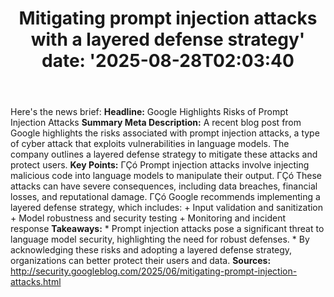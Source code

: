 ﻿---
title: "Mitigating prompt injection attacks with a layered defense strategy'
date: '2025-08-28T02:03:40"
category: "Markets"
summary: ""
slug: "mitigating prompt injection attacks with a layered defense s"
source_urls:
  - "http://security.googleblog.com/2025/06/mitigating-prompt-injection-attacks.html"
seo:
  title: "Mitigating prompt injection attacks with a layered defense strategy | Hash n Hedge'
  description: '"
  keywords: ["news", "markets", "brief"]
---
Here's the news brief:  **Headline:** Google Highlights Risks of Prompt Injection Attacks  **Summary Meta Description:** A recent blog post from Google highlights the risks associated with prompt injection attacks, a type of cyber attack that exploits vulnerabilities in language models. The company outlines a layered defense strategy to mitigate these attacks and protect users.  **Key Points:**  ΓÇó Prompt injection attacks involve injecting malicious code into language models to manipulate their output. ΓÇó These attacks can have severe consequences, including data breaches, financial losses, and reputational damage. ΓÇó Google recommends implementing a layered defense strategy, which includes: 	+ Input validation and sanitization 	+ Model robustness and security testing 	+ Monitoring and incident response  **Takeaways:**  * Prompt injection attacks pose a significant threat to language model security, highlighting the need for robust defenses.  * By acknowledging these risks and adopting a layered defense strategy, organizations can better protect their users and data.  **Sources:** http://security.googleblog.com/2025/06/mitigating-prompt-injection-attacks.html 
